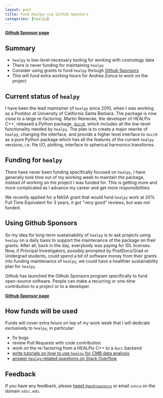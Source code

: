 ```yaml
---
layout: post
title: Fund healpy via Github Sponsors
categories: [healpy]
---
```


[**Github Sponsor page**](https://github.com/sponsors/zonca)

## Summary

* `healpy` is low-level necessary tooling for working with cosmology data
* There is never funding for maintaining `healpy`
* Consider using grants to fund `healpy` through [Github Sponsors](https://github.com/sponsors/zonca?frequency=recurring&sponsor=zonca)
* This will fund extra working hours for Andrea Zonca to work on the project

## Current status of `healpy`

I have been the lead maintainer of `healpy` since 2010, when I was working as a Postdoc at University of California Santa Barbara.
The package is now close to a large re-factoring. Martin Reinecke, the developer of HEALPix C++, released a Python package, [`ducc0`](https://pypi.org/project/ducc0/), which includes all the low-level functionality needed by `healpy`.
The plan is to create a major rewrite of `healpy`, changing the interface, and provide a higher level interface to `ducc0` as a pure Python package which has all the features of the current `healpy` versions, i.e. file I/O, plotting, interface to spherical harmonics transforms.

## Funding for `healpy`

There have never been funding specifically focused on `healpy`, I have generally took time out of my working week to maintain the package, instead of working on the project I was funded for.
This is getting more and more complicated as I advance my career and get more responsibilities.

We recently applied for a NASA grant that would fund `healpy` work at 20% Full Time Equivalent for 3 years, it got "very good" reviews, but was not funded.

## Using Github Sponsors

So my idea for long-term sustainability of `healpy` is to ask projects using `healpy` on a daily basis to support the maintenance of the package on their grants.
After all, back in the day, everybody was paying for IDL licenses. Now, if Principal Investigators, possibly prompted by PostDocs/Grad or Undergrad students, could spend a bit of software money from their grants into funding maintenance of `healpy`, we could have a healthier sustainability plan for `healpy`.

Github has launched the Github Sponsors program specifically to fund open-source software. People can make a recurring or one-time contribution to a project or to a developer.

[**Github Sponsor page**](https://github.com/sponsors/zonca)

## How funds will be used

Funds will cover extra hours on top of my work week that I will dedicate exclusively to `healpy`, in particular:

* fix bugs
* review Pull Requests with code contribution
* work on the re-factoring from a HEALPix C++ to a `ducc` backend
* [write tutorials on how to use `healpy` for CMB data analysis](https://zonca.dev/categories/#healpy)
* [answer `healpy`-related questions on Stack Overflow](https://stackoverflow.com/users/597609/andrea-zonca?tab=answers)

## Feedback

If you have any feedback, please [tweet `@andreazonca`](https://twitter.com/andreazonca) or email `zonca` on the domain `sdsc.edu`.
